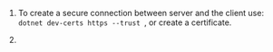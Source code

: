 ﻿1) To create a secure connection between server and the client use:
`   dotnet dev-certs https --trust  `, or create a certificate.
      
2) 